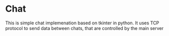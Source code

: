 # Chat

This is simple chat implemenation based on tkinter in python. It uses TCP protocol to send data between chats, that are controlled by the main server

